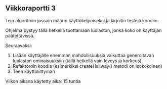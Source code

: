 ## Viikkoraportti 3

Tein algoritmin jossain määrin käyttökelpoiseksi ja kirjoitin testejä koodiin.

Ohjelma pystyy tällä hetkellä tuottamaan luolaston, jonka koko on käyttäjän päätettävissä.

Seuraavaksi:
1. Lisään käyttäjälle enemmän mahdollisuuksia vaikuttaa generoitavan luolaston ominaisuuksiin (tällä hetkellä vain leveys ja korkeus).
2. Refaktoroin koodia (esimerkiksi createHallway() metodi on isokokoinen)
3. Teen käyttöliittymän

Viikon aikana käytetty aika: 15 tuntia
